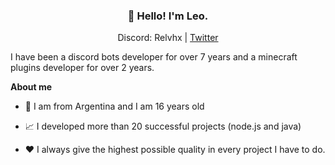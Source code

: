<h3 align="center">👋 Hello! I'm Leo.</h3>

<p align="center">
  Discord: Relvhx | 
  <a href="https://twitter.com/Relvhx">Twitter</a>
</p>

I have been a discord bots developer for over 7 years and a minecraft plugins developer for over 2 years.

**About me**

- 🧠 I am from Argentina and I am 16 years old

- 📈 I developed more than 20 successful projects (node.js and java)

- ❤️ I always give the highest possible quality in every project I have to do.
